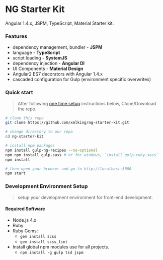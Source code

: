 # NG Starter Kit

Angular 1.4.x, JSPM,  TypeScript, Material Starter kit.

### Features 
* dependency management, bundler - **JSPM**
* language - **TypeScript**
* script loading - **SystemJS**
* dependency injection - **Angular DI**
* UI Components - **Material Design**
* Angular2 ES7 decorators with Angular 1.4.x
* cascaded configuration for Gulp (environment specific overwrites)


### Quick start
> After following [one time setup](#development-environment-setup) instructions below, Clone/Download the repo.

```bash
# clone this repo
git clone https://github.com/xmlking/ng-starter-kit.git

# change directory to our repo
cd ng-starter-kit

# install npm packages
npm install gulp-ng-recipes --no-optional
npm npm install gulp-sass # or for windows, `install gulp-ruby-sass` 
npm install

# then open your browser and go to http://localhost:3000
npm start 
```

### Development Environment Setup
> setup your development environment for front-end development.

#### Required Software
* Node.js 4.x 
* Ruby 
* Ruby Gems:
  * `gem install scss`
  * `gem install scss_lint`
* Install global npm modules use for all projects. 
  * `npm install -g gulp tsd jspm`